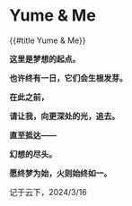 # Yume & Me

{{#title Yume & Me}}
<meta lang="zh" />

__这里是梦想的起点。__

__也许终有一日，它们会生根发芽。__

__在此之前，__

__请让我，向更深处的光，追去。__

__直至抵达——__

__幻想的尽头。__

__愿终梦为始，火则始终如一。__

<p class="date">记于云下，2024/3/16</p>
